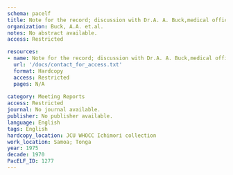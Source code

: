 ```yaml
---
schema: pacelf
title: Note for the record; discussion with Dr.A. A. Buck,medical officer, Parasitic Diseases, Headquarters
organization: Buck, A.A. et.al.
notes: No abstract available.
access: Restricted

resources:
- name: Note for the record; discussion with Dr.A. A. Buck,medical officer, Parasitic Diseases, Headquarters
  url: '/docs/contact_for_access.txt'
  format: Hardcopy
  access: Restricted
  pages: N/A
 
category: Meeting Reports
access: Restricted
journal: No journal available.
publisher: No publisher available. 
language: English 
tags: English 
hardcopy_location: JCU WHOCC Ichimori collection
work_location: Samoa; Tonga
year: 1975
decade: 1970
PacELF_ID: 1277
---
```

